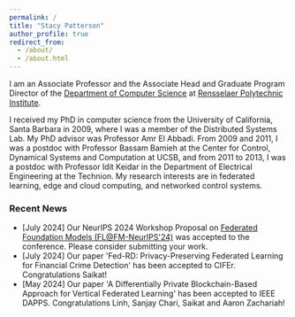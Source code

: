 ```yaml
---
permalink: /
title: "Stacy Patterson"
author_profile: true
redirect_from: 
  - /about/
  - /about.html
---
```


I am an Associate Professor and the Associate Head and Graduate Program Director of the [Department of Computer Science](https://science.rpi.edu/computer-science) at 
[Rensselaer Polytechnic Institute](https://rpi.edu/).

I received my PhD in computer science from the University of California, Santa Barbara in 2009, where I was a member of the Distributed Systems Lab. My PhD advisor was Professor Amr El Abbadi. From 2009 and 2011, I was a postdoc with Professor Bassam Bamieh at the Center for Control, Dynamical Systems and Computation at UCSB, and from 2011 to 2013, I was a postdoc with Professor Idit Keidar in the Department of Electrical Engineering at the Technion.
My research interests are in federated learning, edge and cloud computing, and networked control systems.


### Recent News
* [July 2024] Our NeurIPS 2024 Workshop Proposal on [Federated Foundation Models (FL@FM-NeurIPS'24)](https://federated-learning.org/fl@fm-neurips-2024/) was accepted to the conference. Please consider submitting your work.
* [July 2024] Our paper 'Fed-RD: Privacy-Preserving Federated Learning for Financial Crime Detection' has been accepted to CIFEr. Congratulations Saikat!
* [May 2024] Our paper 'A Differentially Private Blockchain-Based Approach for Vertical Federated Learning' has been accepted to IEEE DAPPS. Congratulations Linh, Sanjay Chari, Saikat and Aaron Zachariah!

